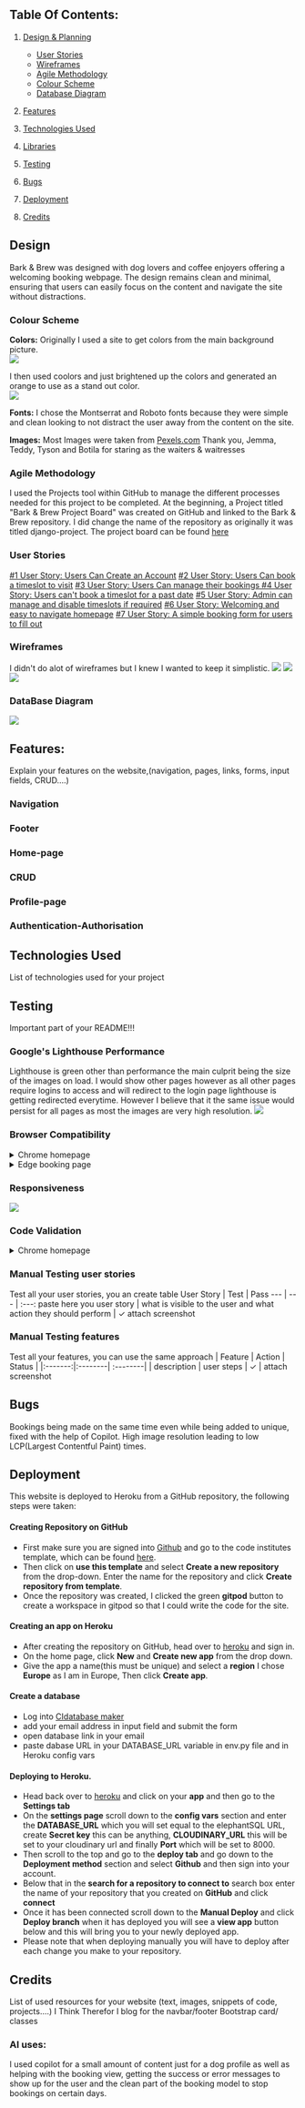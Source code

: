 ## Table Of Contents:
1. [Design & Planning](#design)
    * [User Stories](#user-stories)
    * [Wireframes](#wireframes)
    * [Agile Methodology](#agile-methodology)
    * [Colour Scheme](#colour-scheme)
    * [Database Diagram](#database-diagram)
    
2. [Features](#features)
3. [Technologies Used](#technologies-used)
4. [Libraries](#libraries-used)
5. [Testing](#testing)
6. [Bugs](#bugs)
7. [Deployment](#deployment)
8. [Credits](#credits)

## Design

Bark & Brew was designed with dog lovers and coffee enjoyers offering a welcoming booking webpage.
The design remains clean and minimal, ensuring that users can easily focus on the content and navigate the site without distractions.

### Colour Scheme
**Colors:** Originally I used a site to get colors from the main background picture.  
![](READMEfiles/Canvas.png)

I then used coolors and just brightened up the colors and generated an orange to use as a stand out color.  
![](READMEfiles/Coolors.png)


**Fonts:** I chose the Montserrat and Roboto fonts because they were simple and clean looking to not distract the user away from the content on the site.

**Images:** Most Images were taken from [Pexels.com](https://www.pexels.com/)
            Thank you, Jemma, Teddy, Tyson and Botila for staring as the waiters & waitresses

### Agile Methodology
I used the Projects tool within GitHub to manage the different processes needed for this project to be completed. At the beginning, a Project titled "Bark & Brew Project Board" was created on GitHub and linked to the Bark & Brew repository. I did change the name of the repository as originally it was titled django-project. The project board can be found [here]()

### User Stories

[#1 User Story: Users Can Create an Account](https://github.com/MEdw4rds/django-blog/issues/13)
[#2 User Story: Users Can book a timeslot to visit](https://github.com/MEdw4rds/django-blog/issues/11)
[#3 User Story: Users Can manage their bookings ](https://github.com/MEdw4rds/django-blog/issues/20)
[#4 User Story: Users can't book a timeslot for a past date](https://github.com/MEdw4rds/Bark-and-Brew/issues/1)
[#5 User Story: Admin can manage and disable timeslots if required](https://github.com/MEdw4rds/django-blog/issues/12)
[#6 User Story: Welcoming and easy to navigate homepage](https://github.com/MEdw4rds/Bark-and-Brew/issues/2)
[#7 User Story: A simple booking form for users to fill out](https://github.com/MEdw4rds/Bark-and-Brew/issues/3)

### Wireframes
I didn't do alot of wireframes but I knew I wanted to keep it simplistic.
![](READMEfiles/wireframe_homepage.png)
![](READMEfiles/wireframe_booking.png)
![](READMEfiles/wireframe_login.png)

### DataBase Diagram
![](READMEfiles/ERD.png)

## Features:
Explain your features on the website,(navigation, pages, links, forms, input fields, CRUD....)
### Navigation
### Footer
### Home-page
### CRUD
### Profile-page
### Authentication-Authorisation 
## Technologies Used
List of technologies used for your project
## Testing
Important part of your README!!!
### Google's Lighthouse Performance
Lighthouse is green other than performance the main culprit being the size of the images on load.
I would show other pages however as all other pages require logins to access and will redirect to the login page lighthouse is getting redirected everytime.
However I believe that it the same issue would persist for all pages as most the images are very high resolution.
![](READMEfiles/lighthouse.png)

### Browser Compatibility
<details><summary>Chrome homepage</summary>
<img src="READMEfiles/chrome.png">
</details>
<details><summary>Edge booking page</summary>
<img src="READMEfiles/booking_page_on_edge.png">
</details>

### Responsiveness
![](READMEfiles/Responsive.png)

### Code Validation
<details><summary>Chrome homepage</summary>
<img src="READMEfiles/chrome.png">
</details>


### Manual Testing user stories
Test all your user stories, you an create table 
User Story |  Test | Pass
--- | --- | :---:
paste here you user story | what is visible to the user and what action they should perform | &check;
attach screenshot
### Manual Testing features
Test all your features, you can use the same approach 
| Feature | Action | Status | 
|:-------:|:--------| :--------|
| description | user steps | &check; |
attach screenshot

## Bugs
Bookings being made on the same time even while being added to unique, fixed with the help of Copilot.
High image resolution leading to low LCP(Largest Contentful Paint) times. 

## Deployment
This website is deployed to Heroku from a GitHub repository, the following steps were taken:

#### Creating Repository on GitHub
- First make sure you are signed into [Github](https://github.com/) and go to the code institutes template, which can be found [here](https://github.com/Code-Institute-Org/gitpod-full-template).
- Then click on **use this template** and select **Create a new repository** from the drop-down. Enter the name for the repository and click **Create repository from template**.
- Once the repository was created, I clicked the green **gitpod** button to create a workspace in gitpod so that I could write the code for the site.

#### Creating an app on Heroku
- After creating the repository on GitHub, head over to [heroku](https://www.heroku.com/) and sign in.
- On the home page, click **New** and **Create new app** from the drop down.
- Give the app a name(this must be unique) and select a **region** I chose **Europe** as I am in Europe, Then click **Create app**.

#### Create a database 
- Log into [CIdatabase maker](https://www.heroku.com/](https://dbs.ci-dbs.net/))
- add your email address in input field and submit the form
- open database link in your email
- paste dabase URL in your DATABASE_URL variable in env.py file and in Heroku config vars

#### Deploying to Heroku.
- Head back over to [heroku](https://www.heroku.com/) and click on your **app** and then go to the **Settings tab**
- On the **settings page** scroll down to the **config vars** section and enter the **DATABASE_URL** which you will set equal to the elephantSQL URL, create **Secret key** this can be anything,
**CLOUDINARY_URL** this will be set to your cloudinary url and finally **Port** which will be set to 8000.
- Then scroll to the top and go to the **deploy tab** and go down to the **Deployment method** section and select **Github** and then sign into your account.
- Below that in the **search for a repository to connect to** search box enter the name of your repository that you created on **GitHub** and click **connect**
- Once it has been connected scroll down to the **Manual Deploy** and click **Deploy branch** when it has deployed you will see a **view app** button below and this will bring you to your newly deployed app.
- Please note that when deploying manually you will have to deploy after each change you make to your repository.
## Credits
List of used resources for your website (text, images, snippets of code, projects....)
I Think Therefor I blog for the navbar/footer
Bootstrap card/ classes

### AI uses:
I used copilot for a small amount of content just for a dog profile as well as helping with the booking view, getting the success or error messages to show up for the user and the clean part of the booking model to stop bookings on certain days.